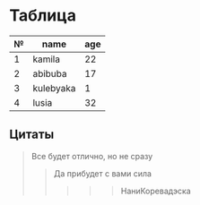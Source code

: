 # Таблица
|№|name|age|
-|-----|---|
1|kamila|22
2|abibuba|17
3|kulebyaka|1
4|lusia|32

## Цитаты 
> Все будет отлично, но не сразу
>>Да прибудет с вами сила
>>>>>НаниКоревадэска
